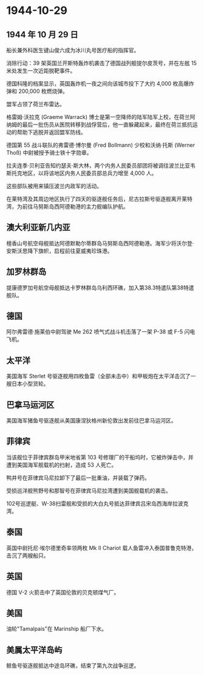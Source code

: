 # 1944-10-29

## 1944 年 10 月 29 日

船长兼外科医生键山俊六成为冰川丸号医疗船的指挥官。

消除行动：39 架英国兰开斯特轰炸机袭击了德国战列舰提尔皮茨号，并在左舷 15
米处发生一次近距脱靶事件。

德国科隆的档案显示，英国轰炸机一夜之间向该城市投下了大约 4,000
枚高爆炸弹和 200,000 枚燃烧弹。

盟军占领了荷兰布雷达。

格雷姆·沃拉克 (Graeme Warrack)
博士是第一空降师的陆军陆军上校，在荷兰阿纳姆的最后一批伤员从医院转移到战俘营后，他一直躲藏起来，最终在荷兰抵抗运动的帮助下逃脱并返回盟军防线。

德国第 55 战斗联队的弗雷德·博尔曼 (Fred Bollmann) 少校和沃纳·托斯
(Werner Thoß) 中尉被授予骑士铁十字勋章。

拉夫连季·贝利亚告知约瑟夫·斯大林，两个内务人民委员部团将被调往波兰比亚韦斯托克地区，以将该地区内务人民委员部总兵力增至
4,000 人。

这些部队被用来镇压波兰内政军的活动。

在莱特湾及其周边地区执行了四天的驱逐舰任务后，尼古拉斯号驱逐舰离开莱特湾，为前往马努斯岛西阿德勒港的主力舰编队护航。

## 澳大利亚新几内亚

檀香山号航空母舰抵达阿德默勒尔蒂群岛马努斯岛西阿德勒港。海军少将沃尔登·安斯沃思降下旗帜，启程前往夏威夷珍珠港。

## 加罗林群岛

提康德罗加号航空母舰抵达卡罗林群岛乌利西环礁，加入第38.3特遣队第38特遣舰队。

## 德国

阿尔弗雷德·施莱伯中尉驾驶 Me 262 喷气式战斗机击落了一架 P-38 或 F-5
闪电飞机。

## 太平洋

美国海军 Sterlet
号驱逐舰用四枚鱼雷（全部未击中）和甲板炮在太平洋击沉了一艘日本小型货轮。

## 巴拿马运河区

美国海军猪鱼号驱逐舰从美国康涅狄格州新伦敦出发前往巴拿马运河区。

## 菲律宾

当该舰位于菲律宾群岛甲米地省第 103
号修理厂的干船坞时，它被炸弹击中，并遭到美国海军舰载机的扫射，造成 53
人死亡。

鸭井号在菲律宾马尼拉卸下了最后一批重油，并装载了弹药。

受损巡洋舰熊野号和那智号在菲律宾马尼拉湾遭到美国舰载机的袭击。

102号巡逻艇、W-38扫雷舰和受损的大白丸号抵达菲律宾吕宋岛西海岸拉波克湾。

## 泰国

英国中尉托尼·埃尔德里奇率领两枚 Mk II Chariot
载人鱼雷冲入泰国普鲁克特港，击沉了两艘船只。

## 英国

德国 V-2 火箭击中了英国伦敦的贝克顿煤气厂。

## 美国

油轮"Tamalpais"在 Marinship 船厂下水。

## 美属太平洋岛屿

鲸鱼号驱逐舰抵达中途岛环礁，结束了第九次战争巡逻。

